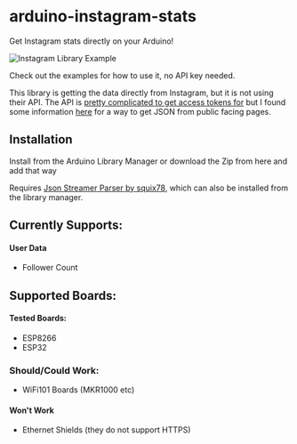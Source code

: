 # arduino-instagram-stats

Get Instagram stats directly on your Arduino!

![Instagram Library Example](https://i.imgur.com/wIsAlh5.png)

Check out the examples for how to use it, no API key needed.

This library is getting the data directly from Instagram, but it is not using their API.
The API is [pretty complicated to get access tokens for](https://medium.com/@bkwebster/how-to-get-instagram-api-access-token-and-fix-your-broken-feed-c8ad470e3f02) but I found some information [here](https://gist.github.com/cosmocatalano/4544576) for a way to get JSON from public facing pages.

## Installation

Install from the Arduino Library Manager or download the Zip from here and add that way

Requires [Json Streamer Parser by squix78](https://github.com/squix78/json-streaming-parser), which can also be installed from the library manager.

## Currently Supports:

#### User Data
- Follower Count


## Supported Boards:

#### Tested Boards:
- ESP8266
- ESP32

### Should/Could Work:
- WiFi101 Boards (MKR1000 etc)

#### Won't Work
- Ethernet Shields (they do not support HTTPS)
